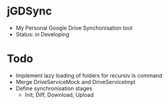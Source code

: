 # jGDSync
* My Personal Google Drive Synchonisation tool
* Status: in Developing

# Todo
* Implement lazy loading of folders for recursiv ls command
* Merge DriveServiceMock and DriveServiceImpl
* Define synchronisation stages
  * Init, Diff, Download, Upload
